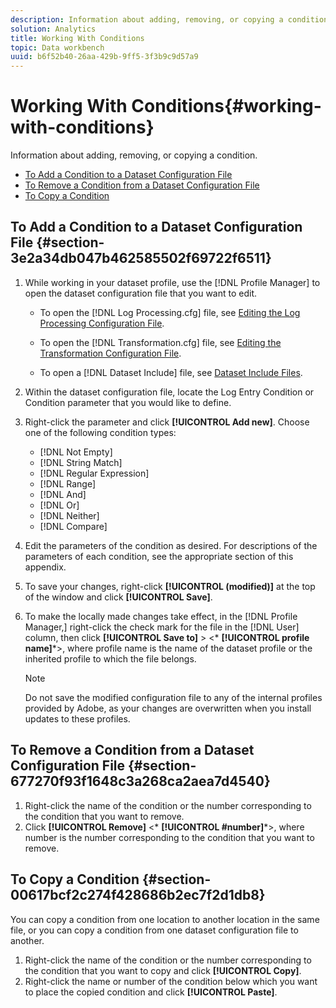```yaml
---
description: Information about adding, removing, or copying a condition.
solution: Analytics
title: Working With Conditions
topic: Data workbench
uuid: b6f52b40-26aa-429b-9ff5-3f3b9c9d57a9
---
```


# Working With Conditions{#working-with-conditions}

Information about adding, removing, or copying a condition.

* [To Add a Condition to a Dataset Configuration File](../../../home/c-dataset-const-proc/c-conditions/c-work-cond.md#section-3e2a34db047b462585502f69722f6511) 
* [To Remove a Condition from a Dataset Configuration File](../../../home/c-dataset-const-proc/c-conditions/c-work-cond.md#section-677270f93f1648c3a268ca2aea7d4540) 
* [To Copy a Condition](../../../home/c-dataset-const-proc/c-conditions/c-work-cond.md#section-00617bcf2c274f428686b2ec7f2d1db8)

## To Add a Condition to a Dataset Configuration File {#section-3e2a34db047b462585502f69722f6511}

1. While working in your dataset profile, use the [!DNL Profile Manager] to open the dataset configuration file that you want to edit.

    * To open the [!DNL Log Processing.cfg] file, see [Editing the Log Processing Configuration File](../../../home/c-dataset-const-proc/c-log-proc-config-file/t-edit-log-proc-config-file.md#task-6a2fa1b735cb4eefad730f0a3a7858e5). 
    
    * To open the [!DNL Transformation.cfg] file, see [Editing the Transformation Configuration File](../../../home/c-dataset-const-proc/c-trans-config-file/t-edit-trans-config-file.md#task-cfef4142c1bf4437a669d1fdc75cabbc). 
    
    * To open a [!DNL Dataset Include] file, see [Dataset Include Files](../../../home/c-dataset-const-proc/c-dataset-inc-files/c-abt-dataset-inc-files.md).

1. Within the dataset configuration file, locate the Log Entry Condition or Condition parameter that you would like to define. 
1. Right-click the parameter and click **[!UICONTROL Add new]**. Choose one of the following condition types:

    * [!DNL Not Empty] 
    * [!DNL String Match] 
    * [!DNL Regular Expression] 
    * [!DNL Range] 
    * [!DNL And] 
    * [!DNL Or] 
    * [!DNL Neither] 
    * [!DNL Compare]

1. Edit the parameters of the condition as desired. For descriptions of the parameters of each condition, see the appropriate section of this appendix. 
1. To save your changes, right-click **[!UICONTROL (modified)]** at the top of the window and click **[!UICONTROL Save]**. 

1. To make the locally made changes take effect, in the [!DNL Profile Manager,] right-click the check mark for the file in the [!DNL User] column, then click **[!UICONTROL Save to]** > <* **[!UICONTROL profile name]***>, where profile name is the name of the dataset profile or the inherited profile to which the file belongs.

   >[!NOTE]
   >
   >Do not save the modified configuration file to any of the internal profiles provided by Adobe, as your changes are overwritten when you install updates to these profiles.

## To Remove a Condition from a Dataset Configuration File {#section-677270f93f1648c3a268ca2aea7d4540}

1. Right-click the name of the condition or the number corresponding to the condition that you want to remove. 
1. Click **[!UICONTROL Remove]** <* **[!UICONTROL #number]***>, where number is the number corresponding to the condition that you want to remove.

## To Copy a Condition {#section-00617bcf2c274f428686b2ec7f2d1db8}

You can copy a condition from one location to another location in the same file, or you can copy a condition from one dataset configuration file to another.

1. Right-click the name of the condition or the number corresponding to the condition that you want to copy and click **[!UICONTROL Copy]**. 
1. Right-click the name or number of the condition below which you want to place the copied condition and click **[!UICONTROL Paste]**.

